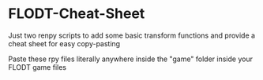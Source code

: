# FLODT-Cheat-Sheet
Just two renpy scripts to add some basic transform functions and provide a cheat sheet for easy copy-pasting

Paste these rpy files literally anywhere inside the "game" folder inside your FLODT game files
